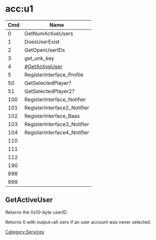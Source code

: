 # acc:u1

| Cmd | Name                                         |
| --- | -------------------------------------------- |
| 0   | GetNumActiveUsers                            |
| 1   | DoesUserExist                                |
| 2   | GetOpenUserIDs                               |
| 3   | get\_unk\_key                                |
| 4   | [\#GetActiveUser](#GetActiveUser "wikilink") |
| 5   | RegisterInterface\_Profile                   |
| 50  | GetSelectedPlayer?                           |
| 51  | GetSelectedPlayer2?                          |
| 100 | RegisterInterface\_Notifier                  |
| 101 | RegisterInterface2\_Notifier                 |
| 102 | RegisterInterface\_Baas                      |
| 103 | RegisterInterface3\_Notifier                 |
| 104 | RegisterInterface4\_Notifier                 |
| 110 |                                              |
| 111 |                                              |
| 112 |                                              |
| 190 |                                              |
| 998 |                                              |
| 999 |                                              |

## GetActiveUser

Returns the 0x10-byte userID.

Returns 0 with output=all-zero if an user account was never selected.

[Category:Services](Category:Services "wikilink")
